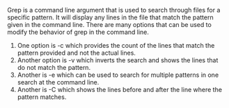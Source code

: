 Grep is a command line argument that is used to search through files for a specific pattern. It will display any lines in the file that match the pattern given in the command line. There are many options that can be used to modify the behavior of grep in the command line. 
1. One option is -c which provides the count of the lines that match the pattern provided and not the actual lines.
2. Another option is -v which inverts the search and shows the lines that do not match the pattern.
3. Another is -e which can be used to search for multiple patterns in one search at the command line.
4. Another is -C which shows the lines before and after the line where the pattern matches.
